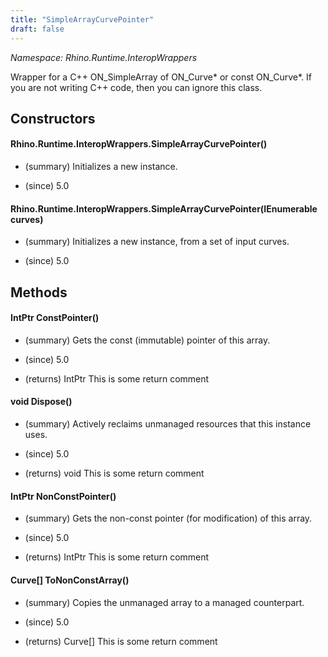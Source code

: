 ```yaml
---
title: "SimpleArrayCurvePointer"
draft: false
---
```


*Namespace: Rhino.Runtime.InteropWrappers*

   Wrapper for a C++ ON_SimpleArray of ON_Curve* or const ON_Curve*.  If you are not
   writing C++ code, then you can ignore this class.
   
## Constructors
#### Rhino.Runtime.InteropWrappers.SimpleArrayCurvePointer()
- (summary) 
     Initializes a new  instance.
     
- (since) 5.0
#### Rhino.Runtime.InteropWrappers.SimpleArrayCurvePointer(IEnumerable<Curve> curves)
- (summary) 
     Initializes a new  instance, from a set of input curves.
     
- (since) 5.0
## Methods
#### IntPtr ConstPointer()
- (summary) 
     Gets the const (immutable) pointer of this array.
     
- (since) 5.0
- (returns) IntPtr This is some return comment
#### void Dispose()
- (summary) 
     Actively reclaims unmanaged resources that this instance uses.
     
- (since) 5.0
- (returns) void This is some return comment
#### IntPtr NonConstPointer()
- (summary) 
     Gets the non-const pointer (for modification) of this array.
     
- (since) 5.0
- (returns) IntPtr This is some return comment
#### Curve[] ToNonConstArray()
- (summary) 
     Copies the unmanaged array to a managed counterpart.
     
- (since) 5.0
- (returns) Curve[] This is some return comment
